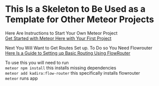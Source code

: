 This Is a Skeleton to Be Used as a Template for Other Meteor Projects
===

Here Are Instructions to Start Your Own Meteor Project  
[Get Started with Meteor Here with Your First Project](https://www.meteor.com/tutorials/react/creating-an-app)

Next You Will Want to Get Routes Set up. To Do so You Need Flowrouter  
[Here Is a Guide to Setting up Basic Routing Using FlowRouter](https://dev.to/damcosset/meteor-react-and-flowrouter-quick-setup-6g5)

To use this you will need to run  
`meteor npm install` this installs missing dependencies  
`meteor add kadira:flow-router` this specifically installs flowrouter  
`meteor` runs app  